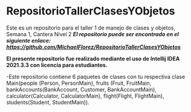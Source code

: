 # RepositorioTallerClasesYObjetos
Este es un repositorio para el taller 1 de manejo de clases y objetos, Semana 1, Cantera Nivel 2
***El repositorio puede ser encontrado en el siguiente enlace: https://github.com/MichaelFlorez/RepositorioTallerClasesYObjetos***

**El presente repositorio fue realizado mediante el uso de Intellij IDEA 2021.3.3 con licencia para estudiantes.**

-Este repositorio contiene 6 paquetes de clases con tu respectiva clase Main(people (Person, PersonMain), fruits (Fruit, FruitMain, bankAccounts(BankAccount, Customer, BankAccountMain), calculator(Calculator, CalculatorMain), flight(Flight, FlightMain), students(Student, StudentMain)). 
